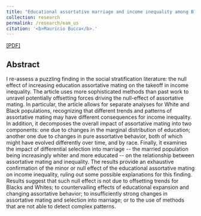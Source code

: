 ```yaml
---
title: "Educational assortative marriage and income inequality among Black and White families in the US, 1976-2017"
collection: research
permalink: /research/eam_us
citation: '<b>Mauricio Bucca</b>.'
---
```

[[PDF]](https://mebucca.github.io/files/papers/aemusa.pdf)


## Abstract

I re-assess a puzzling finding in the social stratification literature: the null effect of increasing education assortative mating on the takeoff in income inequality. The article uses more sophisticated methods than past work to unravel potentially offsetting forces driving the null-effect of assortative mating. In particular, the article allows for separate analyses for White and Black populations, recognizing that different trends and patterns of assortative mating may have different consequences for income inequality. In addition, it decomposes the overall impact of assortative mating into two components: one due to changes in the marginal distribution of education; another one due to changes in pure assortative behavior, both of which might have evolved differently over time, and by race. Finally, it examines the impact of differential selection into marriage -- the married population being increasingly whiter and more educated --  on the relationship between assortative mating and inequality. The results provide an exhaustive confirmation of the minor or null effect of the educational assortative mating on income inequality, ruling out some possible explanations for this finding. Results suggest that such null effect is not due to offsetting trends for Blacks and Whites; to countervailing effects of educational expansion and changing assortative behavior; to insufficiently strong changes in assortative mating and selection into marriage; or to the use of methods that are not able to detect complex patterns. 

